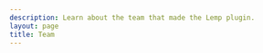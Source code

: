 ```yaml
---
description: Learn about the team that made the Lemp plugin.
layout: page
title: Team
---
```


<VPLTeamPage>
  <VPLTeamPageTitle>
    <template #title>
      Team
    </template>
    <template #lead>
      We are the people who brought Lemp to Lando.
    </template>
  </VPLTeamPageTitle>
  <VPLTeamMembers :members="members" size="small"/>
</VPLTeamPage>

<script setup>
import {VPLTeamPage, VPLTeamPageTitle, VPLTeamMembers} from '@lando/vitepress-theme-default-plus'
import {useTeam} from '@lando/vitepress-theme-default-plus';

const members = useTeam();

</script>